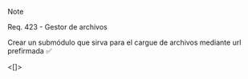 >[!note]
>Req. 423 - Gestor de archivos 
>
>Crear un submódulo que sirva para el cargue de archivos mediante url prefirmada ✅

<!-- ✅ Este emoji está comentado y no se mostrará -->

<[]>

<!-- ✅ Este emoji está comentado y no se mostrará --> 

<!-- ✅ Este emoji está comentado y no se mostrará --> 

<!-- ✅ Este emoji está comentado y no se mostrará --> 